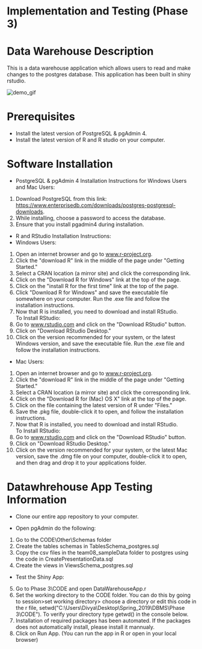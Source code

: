 # Implementation and Testing (Phase 3)

# Data Warehouse Description
This is a data warehouse application which allows users to read and make changes to the postgres database. This application has been built in shiny rstudio. 

![demo_gif](https://github.gatech.edu/storage/user/23640/files/fcde9b80-5a0e-11e9-9a94-70799b3ac02f)

# Prerequisites
- Install the latest version of PostgreSQL & pgAdmin 4.<br/>
- Install the latest version of R and R studio on your computer. 

# Software Installation
- PostgreSQL & pgAdmin 4 Installation Instructions for Windows Users and Mac Users:
1. Download PostgreSQL from this link: https://www.enterprisedb.com/downloads/postgres-postgresql-downloads.
2. While installing, choose a password to access the database.
3. Ensure that you install pgadmin4 during installation.

- R and RStudio Installation Instructions:<br/>
- Windows Users:  <br/>
1. Open an internet browser and go to www.r-project.org.
2. Click the "download R" link in the middle of the page under "Getting Started."
3. Select a CRAN location (a mirror site) and click the corresponding link.  
4. Click on the "Download R for Windows" link at the top of the page.  
5. Click on the "install R for the first time" link at the top of the page.
6. Click "Download R for Windows" and save the executable file somewhere on your computer.  Run the .exe file and follow the installation instructions.  
7. Now that R is installed, you need to download and install RStudio. 
<br/>To Install RStudio:
1. Go to www.rstudio.com and click on the "Download RStudio" button.
2. Click on "Download RStudio Desktop."
3. Click on the version recommended for your system, or the latest Windows version, and save the executable file.  Run the .exe file and follow the installation instructions.  
   
- Mac Users: 
1. Open an internet browser and go to www.r-project.org.
2. Click the "download R" link in the middle of the page under "Getting Started."
3. Select a CRAN location (a mirror site) and click the corresponding link.
4. Click on the "Download R for (Mac) OS X" link at the top of the page.
5. Click on the file containing the latest version of R under "Files."
6. Save the .pkg file, double-click it to open, and follow the installation instructions.
7. Now that R is installed, you need to download and install RStudio.
<br/>To Install RStudio:
1. Go to www.rstudio.com and click on the "Download RStudio" button.
2. Click on "Download RStudio Desktop."
3. Click on the version recommended for your system, or the latest Mac version, save the .dmg file on your computer, double-click it to open, and then drag and drop it to your applications folder.

# Datawhrehouse App Testing Information
- Clone our entire app repository to your computer. <br/>

- Open pgAdmin do the following: 
1. Go to the CODE\Other\Schemas folder
2. Create the tables schemas in TablesSchema_postgres.sql 
3. Copy the csv files in the team08_sampleData folder to postgres using the code in CreatePresentationData.sql
4. Create the views in ViewsSchema_postgres.sql <br/>

- Test the Shiny App: 
5. Go to Phase 3\CODE and open DataWarehouseApp.r
6. Set the working directory to the CODE folder. You can do this by going to session>set working directory> choose a directory or edit this code in the r file, setwd("C:\\Users\\Divya\\Desktop\\Spring_2019\\DBMS\\Phase 3\\CODE"). To verify your directory type getwd() in the console below. 
7. Installation of required packages has been automated. If the packages does not automatically install, please install it mannualy. 
8. Click on Run App. (You can run the app in R or open in your local browser) 
